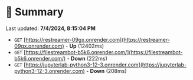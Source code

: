 # 📖 Summary
Last updated: **7/4/2024, 8:15:04 PM**

- `GET` [https://restreamer-09gx.onrender.com](https://restreamer-09gx.onrender.com) - **Up** (12402ms)
- `GET` [https://filestreambot-b5k6.onrender.com/](https://filestreambot-b5k6.onrender.com/) - **Down** (222ms)
- `GET` [https://jupyterlab-python3-12-3.onrender.com](https://jupyterlab-python3-12-3.onrender.com) - **Down** (208ms)
